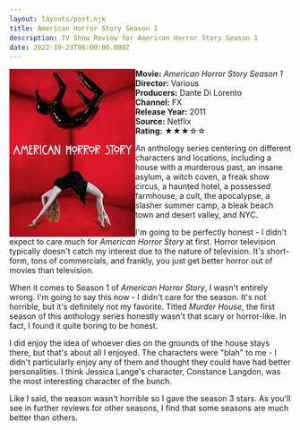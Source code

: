 ```yaml
---
layout: layouts/post.njk
title: American Horror Story Season 1
description: TV Show Review for American Horror Story Season 1
date: 2022-10-23T06:00:00.000Z
---
```

<section class="review__info">

<img loading="lazy" class="movie__poster" src="/static/images/television/ahsmurderhouse.webp" alt="Movie Poster for American Horror Story Season 1" width="225" height="300" align="left">
    
<strong>Movie:</strong> <em>American Horror Story Season 1</em><br>
<strong>Director:</strong> Various<br>
<strong>Producers:</strong> Dante Di Lorento<br>
<strong>Channel:</strong> FX <br>
<strong>Release Year:</strong> 2011<br>
<strong>Source:</strong> Netflix<br>
<strong>Rating:</strong> &#9733;&#9733;&#9733;&#9734;&#9734;
    
<p class="review__description">An anthology series centering on different characters and locations, including a house with a murderous past, an insane asylum, a witch coven, a freak show circus, a haunted hotel, a possessed farmhouse, a cult, the apocalypse, a slasher summer camp, a bleak beach town and desert valley, and NYC.</p>
</section>

I'm going to be perfectly honest - I didn't expect to care much for *American Horror Story* at first. Horror television typically doesn't catch my interest due to the nature of television. It's short-form, tons of commercials, and frankly, you just get better horror out of movies than television.

When it comes to Season 1 of *American Horror Story*, I wasn't entirely wrong. I'm going to say this now - I didn't care for the season. It's not horrible, but it's definitely not my favorite. Titled *Murder House*, the first season of this anthology series honestly wasn't that scary or horror-like. In fact, I found it quite boring to be honest. 

I did enjoy the idea of whoever dies on the grounds of the house stays there, but that's about all I enjoyed. The characters were "blah" to me - I didn't particularly enjoy any of them and thought they could have had better personalities. I think Jessica Lange's character, Constance Langdon, was the most interesting character of the bunch. 

Like I said, the season wasn't horrible so I gave the season 3 stars. As you'll see in further reviews for other seasons, I find that some seasons are much better than others.